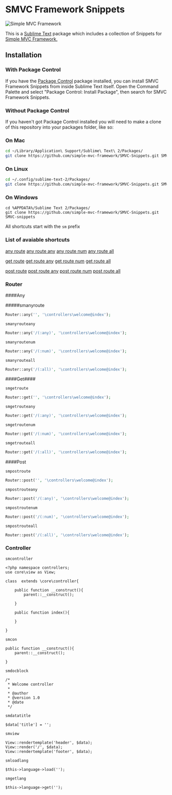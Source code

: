 SMVC Framework Snippets
=============

![Simple MVC Framework](http://simplemvcframework.com/app/templates/smvcf/img/logo.png)

This is a [Sublime Text][sublime] package which includes a collection of Snippets for [Simple MVC Framework.](http://simplemvcframework.com)

## Installation

### With Package Control

If you have the [Package Control][package_control] package installed, you can install SMVC Framework Snippets from inside Sublime Text itself. Open the Command Palette and select "Package Control: Install Package", then search for SMVC Framework Snippets.

### Without Package Control

If you haven't got Package Control installed you will need to make a clone of this repository into your packages folder, like so:

### On Mac

```bash
cd ~/Library/Application\ Support/Sublime\ Text\ 2/Packages/
git clone https://github.com/simple-mvc-framework/SMVC-Snippets.git SMVC-snippets
```

### On Linux

```bash
cd ~/.config/sublime-text-2/Packages/
git clone https://github.com/simple-mvc-framework/SMVC-Snippets.git SMVC-snippets
```

### On Windows

```
cd %APPDATA%/Sublime Text 2/Packages/
git clone https://github.com/simple-mvc-framework/SMVC-Snippets.git SMVC-snippets
```

[sublime]: http://www.sublimetext.com/
[package_control]: http://wbond.net/sublime_packages/package_control

All shortcuts start with the `sm` prefix

### List of avaiable shortcuts ###

[any route](#smanyroute)
[any route any](#smanyrouteany)
[any route num](#smanyroutenum)
[any route all](#smanyrouteall)

[get route](#smgetroute)
[get route any](#smgetrouteany)
[get route num](#smgetroutenum)
[get route all](#smgetrouteall)

[post route](#smpostroute)
[post route any](#smpostrouteany)
[post route num](#smpostroutenum)
[post route all](#smpostrouteall)


### Router

####Any

#####smanyroute

``` php
Router::any('', '\controllers\welcome@index');
```

`smanyrouteany`

``` php
Router::any('/(:any)', '\controllers\welcome@index');
```

`smanyroutenum`

``` php
Router::any('/(:num)', '\controllers\welcome@index');
```

`smanyrouteall`

``` php
Router::any('/(:all)', '\controllers\welcome@index');
```
####Get####

`smgetroute`

``` php
Router::get('', '\controllers\welcome@index');
```

`smgetrouteany`

``` php
Router::get('/(:any)', '\controllers\welcome@index');
```

`smgetroutenum`

``` php
Router::get('/(:num)', '\controllers\welcome@index');
```

`smgetrouteall`

``` php
Router::get('/(:all)', '\controllers\welcome@index');
```

####Post

`smpostroute`

``` php
Router::post('', '\controllers\welcome@index');
```

`smpostrouteany`

``` php
Router::post('/(:any)', '\controllers\welcome@index');
```

`smpostroutenum`

``` php
Router::post('/(:num)', '\controllers\welcome@index');
```

`smpostrouteall`

``` php
Router::post('/(:all)', '\controllers\welcome@index');
```
### Controller

`smcontroller`

``` 
<?php namespace controllers;
use core\view as View;

class  extends \core\controller{

	public function __construct(){
		parent::__construct();
		
	}

	public function index(){
		
	}
	
}
```

`smcon`

``` 
public function __construct(){
	parent::__construct();
	
}
```

`smdocblock`

``` 
/*
 * Welcome controller
 *
 * @author 
 * @version 1.0
 * @date 
 */
```

`smdatatitle`

``` 
$data['title'] = '';
```

`smview`

``` 
View::rendertemplate('header', $data);
View::render('/', $data);
View::rendertemplate('footer', $data);
```

`smloadlang`

``` 
$this->language->load('');
```

`smgetlang`

``` 
$this->language->get('');
```
